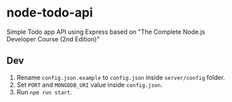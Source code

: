# node-todo-api
Simple Todo app API using Express based on "The Complete Node.js Developer Course (2nd Edition)"

## Dev
1. Rename `config.json.example` to `config.json` inside `server/config` folder.
2. Set `PORT` and `MONGODB_URI` value inside `config.json`.
3. Run `npm run start`. 